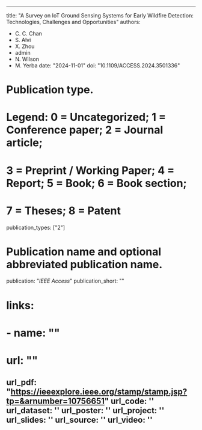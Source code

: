 
---
title: "A Survey on IoT Ground Sensing Systems for Early Wildfire Detection: Technologies, Challenges and Opportunities"
authors:
- C. C. Chan
- S. Alvi
- X. Zhou
- admin
- N. Wilson
- M. Yerba
date: "2024-11-01"
doi: "10.1109/ACCESS.2024.3501336"

# Publication type.
# Legend: 0 = Uncategorized; 1 = Conference paper; 2 = Journal article;
# 3 = Preprint / Working Paper; 4 = Report; 5 = Book; 6 = Book section;
# 7 = Theses; 8 = Patent
publication_types: ["2"]

# Publication name and optional abbreviated publication name.
publication: "*IEEE Access*"
publication_short: ""

# links:
# - name: ""
#   url: ""
url_pdf: "https://ieeexplore.ieee.org/stamp/stamp.jsp?tp=&arnumber=10756651"
url_code: ''
url_dataset: ''
url_poster: ''
url_project: ''
url_slides: ''
url_source: ''
url_video: ''
---


